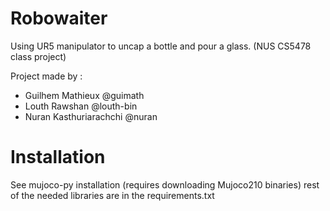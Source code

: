 # Robowaiter
Using UR5 manipulator to uncap a bottle and pour a glass. (NUS CS5478 class project)

Project made by :
- Guilhem Mathieux @guimath
- Louth Rawshan @louth-bin
- Nuran Kasthuriarachchi @nuran

# Installation

See mujoco-py installation (requires downloading Mujoco210 binaries)
rest of the needed libraries are in the requirements.txt